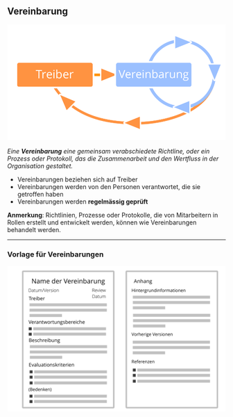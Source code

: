 ## Vereinbarung

![right,fit](img/evolution/driver-agreement-improvement.png)

*Eine **Vereinbarung** eine gemeinsam verabschiedete Richtline, oder ein Prozess oder Protokoll, das die Zusammenarbeit und den Wertfluss in der Organisation gestaltet.*

- Vereinbarungen beziehen sich auf Treiber 
- Vereinbarungen werden von den Personen verantwortet, die sie getroffen haben
- Vereinbarungen werden **regelmässig geprüft**

**Anmerkung**: Richtlinien, Prozesse oder Protokolle, die von Mitarbeitern in Rollen erstellt und entwickelt werden, können wie Vereinbarungen behandelt werden.

* * *

### Vorlage für Vereinbarungen

![inline,fit](img/templates/agreement-template.png)